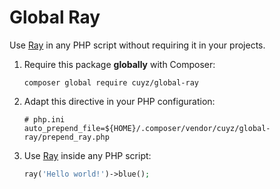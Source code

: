 Global Ray
==========

Use [Ray] in any PHP script without requiring it in your projects.

1. Require this package **globally** with Composer:
   
   `composer global require cuyz/global-ray`

2. Adapt this directive in your PHP configuration:

   ```
   # php.ini
   auto_prepend_file=${HOME}/.composer/vendor/cuyz/global-ray/prepend_ray.php
   ```

3. Use [Ray] inside any PHP script:

   ```php
   ray('Hello world!')->blue();
   ```

[Ray]: https://spatie.be/products/ray
